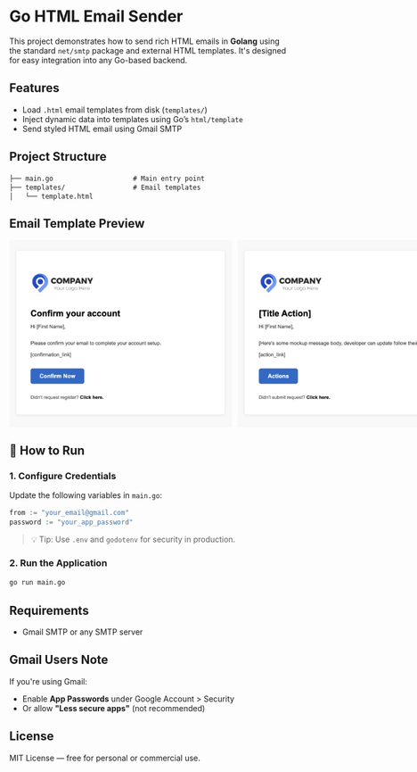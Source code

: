 # Go HTML Email Sender

This project demonstrates how to send rich HTML emails in **Golang** using the standard `net/smtp` package and external HTML templates. It's designed for easy integration into any Go-based backend.

## Features

* Load `.html` email templates from disk (`templates/`)
* Inject dynamic data into templates using Go’s `html/template`
* Send styled HTML email using Gmail SMTP

## Project Structure

```
├── main.go                    # Main entry point
├── templates/                 # Email templates
│   └── template.html
```

## Email Template Preview

<div style="display: flex; gap: 10px;">
  <img src="screens/sample.png" alt="Email Html Sample Preview" width="400" />
  <img src="screens/template.png" alt="Email Html Template Preview" width="400" />
</div>

## 🚀 How to Run

### 1. Configure Credentials

Update the following variables in `main.go`:

```go
from := "your_email@gmail.com"
password := "your_app_password"
```

> 💡 Tip: Use `.env` and `godotenv` for security in production.

### 2. Run the Application

```bash
go run main.go
```

## Requirements

* Gmail SMTP or any SMTP server


## Gmail Users Note

If you're using Gmail:

* Enable **App Passwords** under Google Account > Security
* Or allow **"Less secure apps"** (not recommended)


## License

MIT License — free for personal or commercial use.